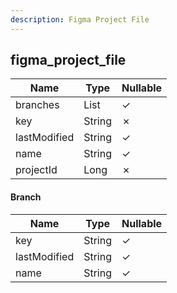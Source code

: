 ```yaml
---
description: Figma Project File
---
```

figma_project_file
------------------

| **Name**     | **Type**     | **Nullable** |
| ------------ | ------------ | ------------ |
| branches     | List<Branch> | &check;      |
| key          | String       | &cross;      |
| lastModified | String       | &check;      |
| name         | String       | &check;      |
| projectId    | Long         | &cross;      |

#### Branch
| **Name**     | **Type** | **Nullable** |
| ------------ | -------- | ------------ |
| key          | String   | &check;      |
| lastModified | String   | &check;      |
| name         | String   | &check;      |
